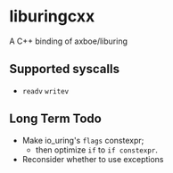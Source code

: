 # liburingcxx
A C++ binding of axboe/liburing

## Supported syscalls

- `readv` `writev`

## Long Term Todo

- Make io_uring's `flags` constexpr;
  - then optimize `if` to `if constexpr`.
- Reconsider whether to use exceptions
